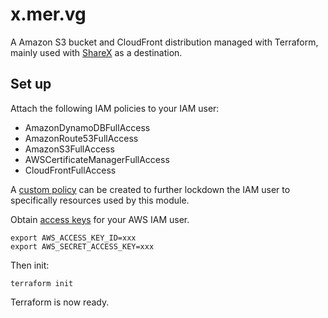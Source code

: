 # x.mer.vg

A Amazon S3 bucket and CloudFront distribution managed with Terraform, mainly used with [ShareX](https://getsharex.com/) as a destination.

## Set up

Attach the following IAM policies to your IAM user:
- AmazonDynamoDBFullAccess
- AmazonRoute53FullAccess
- AmazonS3FullAccess
- AWSCertificateManagerFullAccess
- CloudFrontFullAccess

A [custom policy](https://docs.aws.amazon.com/IAM/latest/UserGuide/access_controlling.html) can be created to further lockdown the IAM user to specifically resources used by this module. 

Obtain [access keys](https://docs.aws.amazon.com/IAM/latest/UserGuide/id_credentials_access-keys.html) for your AWS IAM user.
```
export AWS_ACCESS_KEY_ID=xxx
export AWS_SECRET_ACCESS_KEY=xxx
```

Then init:
```shell
terraform init
```

Terraform is now ready.

